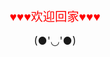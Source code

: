 <big><center><p style="font-family:YouYuan;font-size:16px;color:red">♥♥♥欢迎回家♥♥♥</p>(●'◡'●)
</center></big>